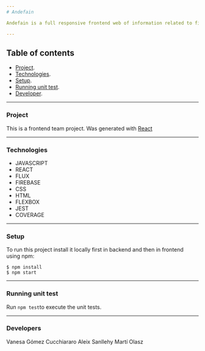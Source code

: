 ```yaml
---
# Andefain

Andefain is a full responsive frontend web of information related to films or television programs, including cast, production crew and ratings. 

---
```

## Table of contents

- [Project](#project).
- [Technologies](#technologies).
- [Setup](#setup).
- [Running unit test](#running-unit-test).
- [Developer](#developer).

---
### Project

This is a frontend team project. Was generated with [React](https://reactjs.org/)

---
### Technologies

- JAVASCRIPT
- REACT
- FLUX
- FIREBASE
- CSS
- HTML
- FLEXBOX
- JEST
- COVERAGE 

---
### Setup

To run this project install it locally first in backend and then in frontend using npm:
```
$ npm install
$ npm start
```

---
### Running unit test

Run ``` npm test ```to execute the unit tests.

---
### Developers

Vanesa Gómez Cucchiararo
Aleix Sanllehy
Martí Olasz
